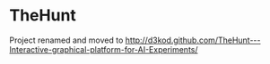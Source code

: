 TheHunt
=======

Project renamed and moved to http://d3kod.github.com/TheHunt---Interactive-graphical-platform-for-AI-Experiments/
